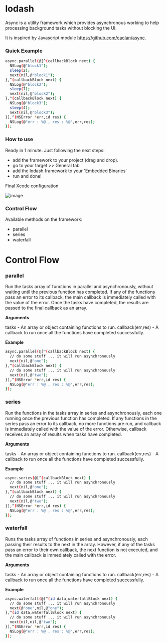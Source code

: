 # lodash

Async is a utility framework which provides asynchronous working to help processing background tasks without blocking the UI.

It is inspired by Javascript module https://github.com/caolan/async.

### Quick Example ###

```sh
async.parallel(@[^(callbackBlock next) {
  NSLog(@"block1");
  sleep(2);
  next(nil,@"block1");
},^(callbackBlock next) {
  NSLog(@"block2");
  sleep(7);
  next(nil,@"block2");
},^(callbackBlock next) {
  NSLog(@"block3");
  sleep(4);
  next(nil,@"block3");
}],^(NSError *err,id res) {
  NSLog(@"err : %@ , res : %@",err,res);
});
```

### How to use ###

Ready in 1 minute. Just following the next steps:
* add the framework to your project (drag and drop).
* go to your target >> General tab
* add the lodash.framework to your 'Embedded Binaries'
* run and done!

Final Xcode configuration

![image](http://i67.tinypic.com/yeb04.png)

### Control Flow ###

Available methods on the framework:
* parallel
* series
* waterfall

# Control Flow

### parallel ###

Run the tasks array of functions in parallel and asynchronously, without waiting until the previous function has completed. If any of the functions pass an error to its callback, the main callback is immediately called with the value of the error. Once the tasks have completed, the results are passed to the final callback as an array.

**Arguments**

tasks - An array or object containing functions to run.
callback(err,res) - A callback to run once all the functions have completed successfully.

**Example**

```sh
async.parallel(@[^(callbackBlock next) {
  // do some stuff ... it will run asynchronously
  next(nil,@"one");
},^(callbackBlock next) {
  // do some stuff ... it will run asynchronously
  next(nil,@"two");
}],^(NSError *err,id res) {
  NSLog(@"err : %@ , res : %@",err,res);
});
```

### series ###

Run the functions in the tasks array in series and asynchronously, each one running once the previous function has completed. If any functions in the series pass an error to its callback, no more functions are run, and callback is immediately called with the value of the error. Otherwise, callback receives an array of results when tasks have completed.

**Arguments**

tasks - An array or object containing functions to run.
callback(err,res) - A callback to run once all the functions have completed successfully.

**Example**

```sh
async.series(@[^(callbackBlock next) {
  // do some stuff ... it will run asynchronously
  next(nil,@"one");
},^(callbackBlock next) {
  // do some stuff ... it will run asynchronously
  next(nil,@"two");
}],^(NSError *err,id res) {
  NSLog(@"err : %@ , res : %@",err,res);
});
```

### waterfall ###

Runs the tasks array of functions in series and asynchronously, each passing their results to the next in the array. However, if any of the tasks pass an error to their own callback, the next function is not executed,
and the main callback is immediately called with the error.

**Arguments**

tasks - An array or object containing functions to run.
callback(err,res) - A callback to run once all the functions have completed successfully.

**Example**

```sh
async.waterfall(@[^(id data,waterfallBlock next) {
  // do some stuff ... it will run asynchronously
  next(@"one",nil,@"one");
},^(id data,waterfallBlock next) {
  // do some stuff ... it will run asynchronously
  next(nil,nil,@"two");
}],^(NSError *err,id res) {
  NSLog(@"err : %@ , res : %@",err,res);
});
```
